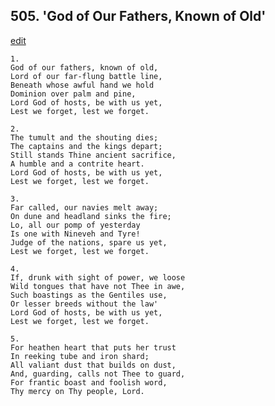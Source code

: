 
## 505.  'God of Our Fathers, Known of Old'
[edit](https://docs.google.com/document/d/1pkNpuBseswkm3x85rWQZl%2DN9M0_Xxqwm/edit?mode=html)



    1.
    God of our fathers, known of old, 
    Lord of our far-flung battle line, 
    Beneath whose awful hand we hold 
    Dominion over palm and pine, 
    Lord God of hosts, be with us yet, 
    Lest we forget, lest we forget. 

    2.
    The tumult and the shouting dies; 
    The captains and the kings depart; 
    Still stands Thine ancient sacrifice, 
    A humble and a contrite heart. 
    Lord God of hosts, be with us yet, 
    Lest we forget, lest we forget. 

    3.
    Far called, our navies melt away; 
    On dune and headland sinks the fire; 
    Lo, all our pomp of yesterday 
    Is one with Nineveh and Tyre! 
    Judge of the nations, spare us yet, 
    Lest we forget, lest we forget. 

    4.
    If, drunk with sight of power, we loose 
    Wild tongues that have not Thee in awe, 
    Such boastings as the Gentiles use, 
    Or lesser breeds without the law' 
    Lord God of hosts, be with us yet, 
    Lest we forget, lest we forget. 

    5.
    For heathen heart that puts her trust 
    In reeking tube and iron shard; 
    All valiant dust that builds on dust, 
    And, guarding, calls not Thee to guard, 
    For frantic boast and foolish word, 
    Thy mercy on Thy people, Lord.
